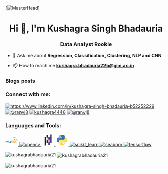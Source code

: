 [![MasterHead](https://images.shiksha.com/mediadata/shikshaOnline/mailers/2021/naukri-learning/oct/27oct/what-is-data-analyst.jpg)]
<h1 align="center">Hi 👋, I'm Kushagra Singh Bhadauria</h1>
<h3 align="center">Data Analyst Rookie</h3>

- 💬 Ask me about **Regression, Classification, Clustering, NLP and CNN**

- 📫 How to reach me **kushagra.bhadauria22b@gim.ac.in**

### Blogs posts
<!-- BLOG-POST-LIST:START -->
<!-- BLOG-POST-LIST:END -->

<h3 align="left">Connect with me:</h3>
<p align="left">
<a href="https://linkedin.com/in/https://www.linkedin.com/in/kushagra-singh-bhadauria-b52252229" target="blank"><img align="center" src="https://raw.githubusercontent.com/rahuldkjain/github-profile-readme-generator/master/src/images/icons/Social/linked-in-alt.svg" alt="https://www.linkedin.com/in/kushagra-singh-bhadauria-b52252229" height="30" width="40" /></a>
<a href="https://medium.com/@ranvj8" target="blank"><img align="center" src="https://raw.githubusercontent.com/rahuldkjain/github-profile-readme-generator/master/src/images/icons/Social/medium.svg" alt="@ranvj8" height="30" width="40" /></a>
<a href="https://www.leetcode.com/kushagra4448" target="blank"><img align="center" src="https://raw.githubusercontent.com/rahuldkjain/github-profile-readme-generator/master/src/images/icons/Social/leet-code.svg" alt="kushagra4448" height="30" width="40" /></a>
<a href="https://www.hackerearth.com/@ranvj8" target="blank"><img align="center" src="https://raw.githubusercontent.com/rahuldkjain/github-profile-readme-generator/master/src/images/icons/Social/hackerearth.svg" alt="@ranvj8" height="30" width="40" /></a>
</p>

<h3 align="left">Languages and Tools:</h3>
<p align="left"> <a href="https://www.mysql.com/" target="_blank" rel="noreferrer"> <img src="https://raw.githubusercontent.com/devicons/devicon/master/icons/mysql/mysql-original-wordmark.svg" alt="mysql" width="40" height="40"/> </a> <a href="https://opencv.org/" target="_blank" rel="noreferrer"> <img src="https://www.vectorlogo.zone/logos/opencv/opencv-icon.svg" alt="opencv" width="40" height="40"/> </a> <a href="https://pandas.pydata.org/" target="_blank" rel="noreferrer"> <img src="https://raw.githubusercontent.com/devicons/devicon/2ae2a900d2f041da66e950e4d48052658d850630/icons/pandas/pandas-original.svg" alt="pandas" width="40" height="40"/> </a> <a href="https://www.python.org" target="_blank" rel="noreferrer"> <img src="https://raw.githubusercontent.com/devicons/devicon/master/icons/python/python-original.svg" alt="python" width="40" height="40"/> </a> <a href="https://scikit-learn.org/" target="_blank" rel="noreferrer"> <img src="https://upload.wikimedia.org/wikipedia/commons/0/05/Scikit_learn_logo_small.svg" alt="scikit_learn" width="40" height="40"/> </a> <a href="https://seaborn.pydata.org/" target="_blank" rel="noreferrer"> <img src="https://seaborn.pydata.org/_images/logo-mark-lightbg.svg" alt="seaborn" width="40" height="40"/> </a> <a href="https://www.tensorflow.org" target="_blank" rel="noreferrer"> <img src="https://www.vectorlogo.zone/logos/tensorflow/tensorflow-icon.svg" alt="tensorflow" width="40" height="40"/> </a> </p>

<p><img align="left" src="https://github-readme-stats.vercel.app/api/top-langs?username=kushagrabhadauria21&show_icons=true&locale=en&layout=compact" alt="kushagrabhadauria21" /></p>

<p>&nbsp;<img align="center" src="https://github-readme-stats.vercel.app/api?username=kushagrabhadauria21&show_icons=true&locale=en" alt="kushagrabhadauria21" /></p>

<p><img align="center" src="https://github-readme-streak-stats.herokuapp.com/?user=kushagrabhadauria21&" alt="kushagrabhadauria21" /></p>


